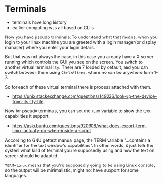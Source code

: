 # Terminals

- terminals have long history
- earlier computing was all based on CLI's

Now you have pseudo terminals.
To understand what that means, when you login to your linux machine
you are greeted with a login manager(or display manager)
where you enter your login details.

But that was not always the case, in this case you already have a X server running
which controls the GUI you see on the screen.
You switch to another virtual terminal `tty`.
There are 7 loaded by default, and you can switch
between them using `Ctrl+Alt+no`, where no can be anywhere form 1-7.

So for each of these virtual terminal there is process attached with them.

- <https://unix.stackexchange.com/questions/149236/look-up-the-device-from-its-tty-file>

Now for pseudo terminals, you can set the `TERM` variable to show the text capabilities
it support.

- <https://askubuntu.com/questions/920908/what-does-export-term-linux-actually-do-when-inside-a-script>

According to GNU gettext manual page, the TERM variable "...contains a identifier for the text
window's capabilities". In other words, it just tells the system what kind of terminal you're
supposedly using and how the text on screen should be adapted.

`TERM=linux` means that you're supposedly going to be using Linux console, so the output will be
minimalistic, might not have support for some languages.
